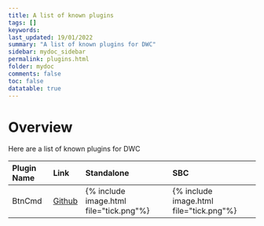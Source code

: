 ```yaml
---
title: A list of known plugins
tags: []
keywords: 
last_updated: 19/01/2022
summary: "A list of known plugins for DWC"
sidebar: mydoc_sidebar
permalink: plugins.html
folder: mydoc
comments: false
toc: false
datatable: true
---
```


# Overview

Here are a list of known plugins for DWC

<div class="datatable-begin"></div>

|Plugin Name|Link|Standalone|SBC|
| :------------- |:-------------|:-------------|:-------------|
|BtnCmd|[Github](https://github.com/MintyTrebor/BtnCmd/releases)|{% include image.html file="tick.png"%} |{% include image.html file="tick.png"%}|

<div class="datatable-end"></div>